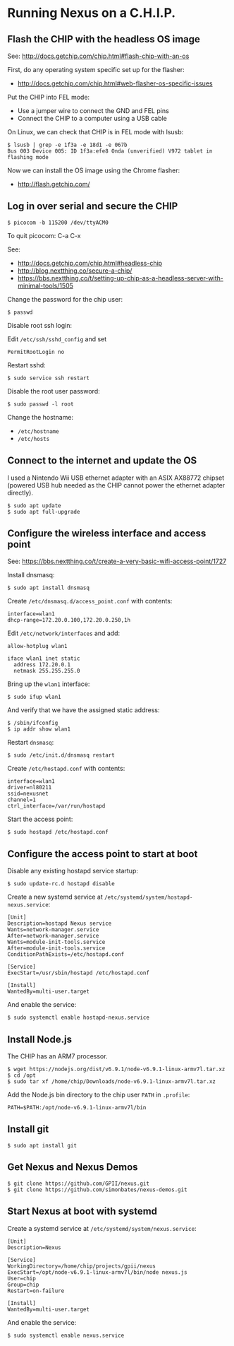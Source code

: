 Running Nexus on a C.H.I.P.
===========================

Flash the CHIP with the headless OS image
-----------------------------------------

See: http://docs.getchip.com/chip.html#flash-chip-with-an-os

First, do any operating system specific set up for the flasher:

- http://docs.getchip.com/chip.html#web-flasher-os-specific-issues

Put the CHIP into FEL mode:

- Use a jumper wire to connect the GND and FEL pins
- Connect the CHIP to a computer using a USB cable

On Linux, we can check that CHIP is in FEL mode with lsusb:

    $ lsusb | grep -e 1f3a -e 18d1 -e 067b
    Bus 003 Device 005: ID 1f3a:efe8 Onda (unverified) V972 tablet in flashing mode

Now we can install the OS image using the Chrome flasher:

- http://flash.getchip.com/

Log in over serial and secure the CHIP
--------------------------------------

    $ picocom -b 115200 /dev/ttyACM0

To quit picocom: C-a C-x

See:

- http://docs.getchip.com/chip.html#headless-chip
- http://blog.nextthing.co/secure-a-chip/
- https://bbs.nextthing.co/t/setting-up-chip-as-a-headless-server-with-minimal-tools/1505

Change the password for the chip user:

    $ passwd

Disable root ssh login:

Edit `/etc/ssh/sshd_config` and set

    PermitRootLogin no

Restart sshd:

    $ sudo service ssh restart

Disable the root user password:

    $ sudo passwd -l root

Change the hostname:

- `/etc/hostname`
- `/etc/hosts`

Connect to the internet and update the OS
-----------------------------------------

I used a Nintendo Wii USB ethernet adapter with an ASIX AX88772 chipset (powered USB hub needed as the CHIP cannot power the ethernet adapter directly).

    $ sudo apt update
    $ sudo apt full-upgrade

Configure the wireless interface and access point
-------------------------------------------------

See: https://bbs.nextthing.co/t/create-a-very-basic-wifi-access-point/1727

Install dnsmasq:

    $ sudo apt install dnsmasq

Create `/etc/dnsmasq.d/access_point.conf` with contents:

    interface=wlan1
    dhcp-range=172.20.0.100,172.20.0.250,1h

Edit `/etc/network/interfaces` and add:

    allow-hotplug wlan1

    iface wlan1 inet static
      address 172.20.0.1
      netmask 255.255.255.0

Bring up the `wlan1` interface:

    $ sudo ifup wlan1

And verify that we have the assigned static address:

    $ /sbin/ifconfig
    $ ip addr show wlan1

Restart `dnsmasq`:

    $ sudo /etc/init.d/dnsmasq restart

Create `/etc/hostapd.conf` with contents:

    interface=wlan1
    driver=nl80211
    ssid=nexusnet
    channel=1
    ctrl_interface=/var/run/hostapd

Start the access point:

    $ sudo hostapd /etc/hostapd.conf

Configure the access point to start at boot
-------------------------------------------

Disable any existing hostapd service startup:

    $ sudo update-rc.d hostapd disable

Create a new systemd service at `/etc/systemd/system/hostapd-nexus.service`:

    [Unit]
    Description=hostapd Nexus service
    Wants=network-manager.service
    After=network-manager.service
    Wants=module-init-tools.service
    After=module-init-tools.service
    ConditionPathExists=/etc/hostapd.conf

    [Service]
    ExecStart=/usr/sbin/hostapd /etc/hostapd.conf

    [Install]
    WantedBy=multi-user.target

And enable the service:

    $ sudo systemctl enable hostapd-nexus.service

Install Node.js
---------------

The CHIP has an ARM7 processor.

    $ wget https://nodejs.org/dist/v6.9.1/node-v6.9.1-linux-armv7l.tar.xz
    $ cd /opt
    $ sudo tar xf /home/chip/Downloads/node-v6.9.1-linux-armv7l.tar.xz

Add the Node.js bin directory to the chip user `PATH` in `.profile`:

    PATH=$PATH:/opt/node-v6.9.1-linux-armv7l/bin

Install git
-----------

    $ sudo apt install git

Get Nexus and Nexus Demos
-------------------------

    $ git clone https://github.com/GPII/nexus.git
    $ git clone https://github.com/simonbates/nexus-demos.git

Start Nexus at boot with systemd
--------------------------------

Create a systemd service at `/etc/systemd/system/nexus.service`:

    [Unit]
    Description=Nexus

    [Service]
    WorkingDirectory=/home/chip/projects/gpii/nexus
    ExecStart=/opt/node-v6.9.1-linux-armv7l/bin/node nexus.js
    User=chip
    Group=chip
    Restart=on-failure

    [Install]
    WantedBy=multi-user.target

And enable the service:

    $ sudo systemctl enable nexus.service
